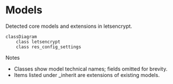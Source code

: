# Models

Detected core models and extensions in letsencrypt.

```mermaid
classDiagram
    class letsencrypt
    class res_config_settings
```

Notes
- Classes show model technical names; fields omitted for brevity.
- Items listed under _inherit are extensions of existing models.
